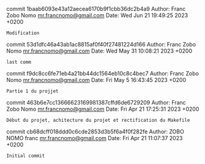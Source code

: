 commit 1baab6093e43a12aecea6170b9f1cbb36dc2b4a9
Author: Franc Zobo Nomo <mr.francnomo@gmail.com>
Date:   Wed Jun 21 19:49:25 2023 +0200

    Modification

commit 53d1dfc46a43ab1ac8815af0f40f27481224d166
Author: Franc Zobo Nomo <mr.francnomo@gmail.com>
Date:   Wed May 31 10:08:21 2023 +0200

    last comm

commit f9dc8cc6fe71eb4a21bb44dc1564eb10c8c4bec7
Author: Franc Zobo Nomo <mr.francnomo@gmail.com>
Date:   Fri May 5 16:43:45 2023 +0200

    Partie 1 du projjet

commit 463b6e7cc13666623169981387cffd6de6729209
Author: Franc Zobo Nomo <mr.francnomo@gmail.com>
Date:   Fri Apr 21 17:25:31 2023 +0200

    Début du projet, achitecture du projet et rectification du Makefile

commit cb68dcff018ddd0c6cde2853d3b5f6a4f0f282fe
Author: ZOBO NOMO franc <mr.francnomo@gmail.com>
Date:   Fri Apr 21 11:07:37 2023 +0200

    Initial commit
